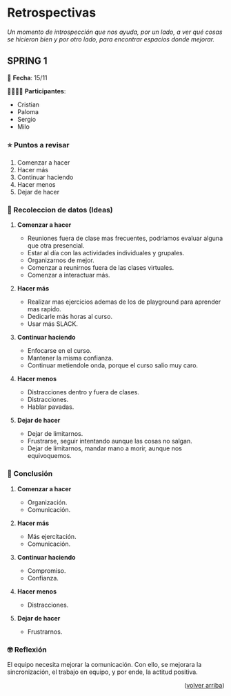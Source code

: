 <div id="top"></div>

# Retrospectivas

_Un momento de introspección que nos ayuda, por un lado, a ver qué cosas se hicieron bien y por otro lado, para encontrar espacios donde mejorar._


## SPRING 1

📅 **Fecha**: 15/11

👨‍👨‍👧‍👦 **Participantes**:
+ Cristian
+ Paloma
+ Sergio
+ Milo


### ⭐️ Puntos a revisar

1. Comenzar a hacer
2. Hacer más
3. Continuar haciendo
4. Hacer menos
5. Dejar de hacer


### 👹 Recoleccion de datos (Ideas)

1. **Comenzar a hacer**
    * Reuniones fuera de clase mas frecuentes, podríamos evaluar alguna que otra presencial.
    * Estar al día con las actividades individuales y grupales.
    * Organizarnos de mejor.
    * Comenzar a reunirnos fuera de las clases virtuales.
    * Comenzar a interactuar más.

2. **Hacer más**
    * Realizar mas ejercicios ademas de los de playground para aprender mas rapido.
    * Dedicarle más horas al curso.
    * Usar más SLACK.

3. **Continuar haciendo**
    * Enfocarse en el curso.
    * Mantener la misma confianza.
    * Continuar metiendole onda, porque el curso salio muy caro.

4. **Hacer menos**
    * Distracciones dentro y fuera de clases.
    * Distracciones.
    * Hablar pavadas.

5. **Dejar de hacer**
    * Dejar de limitarnos.
    * Frustrarse, seguir intentando aunque las cosas no salgan.
    * Dejar de limitarnos, mandar mano a morir, aunque nos equivoquemos.


### 🧐 Conclusión

1. **Comenzar a hacer**
    * Organización.
    * Comunicación.

2. **Hacer más**
    * Más ejercitación.
    * Comunicación.

3. **Continuar haciendo**
    * Compromiso.
    * Confianza.

4. **Hacer menos**
    * Distracciones.

5. **Dejar de hacer**
    * Frustrarnos.
    

### 🤓 Reflexión

El equipo necesita mejorar la comunicación. Con ello, se mejorara la sincronización, el trabajo en equipo, y por ende, la actitud positiva.

<p align="right">(<a href="#top">volver arriba</a>)</p>
